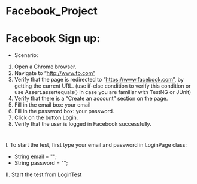 # Facebook_Project

# Facebook Sign up:

- Scenario:
1. Open a Chrome browser.
2. Navigate to “http://www.fb.com”
3. Verify that the page is redirected to “https://www.facebook.com”, by getting the current URL. (use if-else condition to verify this condition or use Assert.assertequals() in case you are familiar with TestNG or JUnit)
4. Verify that there is a “Create an account” section on the page.
5. Fill in the email box: your email
6. Fill in the password box: your password.
7. Click on the button Login.
8. Verify that the user is logged in Facebook successfully.

#
I. To start the test, first type your email and password in LoginPage class:
- String email = "";
- String password = "";

II. Start the test from LoginTest